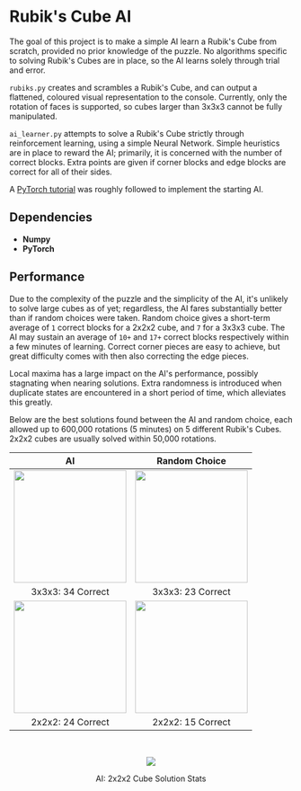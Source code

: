 # Rubik's Cube AI

The goal of this project is to make a simple AI learn a Rubik's Cube from scratch, provided no prior knowledge of the puzzle.
No algorithms specific to solving Rubik's Cubes are in place, so the AI learns solely through trial and error.

```rubiks.py``` creates and scrambles a Rubik's Cube, and can output a flattened, coloured visual representation to the console.
Currently, only the rotation of faces is supported, so cubes larger than 3x3x3 cannot be fully manipulated.

```ai_learner.py``` attempts to solve a Rubik's Cube strictly through reinforcement learning, using a simple Neural Network.
Simple heuristics are in place to reward the AI; primarily, it is concerned with the number of correct blocks.
Extra points are given if corner blocks and edge blocks are correct for all of their sides.

A <a href="https://pytorch.org/tutorials/intermediate/reinforcement_q_learning.html">PyTorch tutorial</a> was roughly followed to implement the starting AI.

## Dependencies
*	<b>Numpy</b>
*	<b>PyTorch</b>

## Performance
Due to the complexity of the puzzle and the simplicity of the AI, it's unlikely to solve large cubes as of yet; regardless, the AI fares substantially better than if random choices were taken.
Random choice gives a short-term average of ```1``` correct blocks for a 2x2x2 cube, and ```7``` for a 3x3x3 cube.
The AI may sustain an average of ```10+``` and ```17+``` correct blocks respectively within a few minutes of learning.
Correct corner pieces are easy to achieve, but great difficulty comes with then also correcting the edge pieces.

Local maxima has a large impact on the AI's performance, possibly stagnating when nearing solutions.
Extra randomness is introduced when duplicate states are encountered in a short period of time, which alleviates this greatly.

Below are the best solutions found between the AI and random choice, each allowed up to 600,000 rotations (5 minutes) on 5 different Rubik's Cubes.
2x2x2 cubes are usually solved within 50,000 rotations.

<div align="center">

AI             |  Random Choice
:-------------------------:|:-------------------------:
<img src="docs/3xCube_AI_34Correct.png" width="200"/>  |  <img src="docs/3xCube_Random_23Correct.png" width="200"/>
3x3x3: 34 Correct | 3x3x3: 23 Correct
<img src="docs/2xCube_AI_24Correct.png" width="200"/> | <img src="docs/2xCube_Random_15Correct.png" width="200"/>
2x2x2: 24 Correct | 2x2x2: 15 Correct

</div>
<br>
<div align="center">
	<figure>
		<img src="docs/2xCube_AI_SolStats.png" hspace="5">
		<p align="middle">
			<figcaption>AI: 2x2x2 Cube Solution Stats</figcaption>
		</p>
	</figure>
</div>